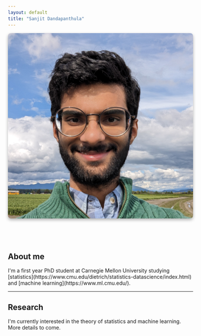 ```yaml
---
layout: default
title: "Sanjit Dandapanthula"
---
```


<style>
    #headerim {
        display: flex;
        flex-direction: column; /* Arrange items in a column */
        align-items: center; /* Center the image and caption horizontally */
        text-align: center; /* Center the text inside the container */
    }

    #im {
        display: block;
        margin: 0 auto; /* Center the image horizontally */
        box-shadow: 0 4px 8px rgba(0, 0, 0, 0.3); /* Add a subtle shadow */
        border-radius: 8px; /* Optional: Add rounded corners */
    }

    #headerim a {
        margin: 0 1rem; /* Add horizontal space between links */
        color: #333; /* Adjust the color of the icons */
        font-size: 28px; /* Adjust the size of the icons */
        &:hover {
            text-decoration: none;
            opacity: 0.8;
        }
    }
</style>

<div id='headerim'>
<img id='im' src="/assets/images/sanjit.jpg">
<p>
    <a href="https://github.com/sanjitdp" target="_blank"><i class="fab fa-github"></i></a>
    <a href="https://www.linkedin.com/in/sanjitd" target="_blank"><i class="fab fa-linkedin"></i></a>
    <a href="mailto:sanjitd@cmu.edu"><i class="fas fa-envelope"></i></a>
</p>
</div>

<div id='index-intro-text' markdown='1'>

## About me

<p markdown='1'>
I'm a first year PhD student at Carnegie Mellon University studying [statistics](https://www.cmu.edu/dietrich/statistics-datascience/index.html) and [machine learning](https://www.ml.cmu.edu/).
</p>

---

<div id='index-main-text' markdown='1'>

## Research

<p markdown="1">
I'm currently interested in the theory of statistics and machine learning. More details to come.
</p>
</div> 
</div>